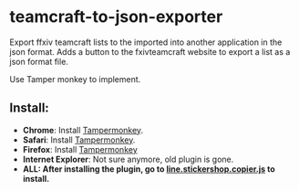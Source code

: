 # teamcraft-to-json-exporter
Export ffxiv teamcraft lists to the imported into another application in the json format.
Adds a button to the fxivteamcraft website to export a list as a json format file. 

Use Tamper monkey to implement. 

<h2>Install:</h2>
<ul>
<li><b>Chrome</b>: Install <a href="https://chrome.google.com/webstore/detail/dhdgffkkebhmkfjojejmpbldmpobfkfo">Tampermonkey</a>.</li>
<li><b>Safari</b>: Install <a href="https://tampermonkey.net/?ext=dhdg&browser=safari">Tampermonkey</a>.</li>
<li><b>Firefox</b>: Install <a href="https://addons.mozilla.org/en-US/firefox/addon/tampermonkey//">Tampermonkey</a></li>
<li><b>Internet Explorer</b>: Not sure anymore, old plugin is gone.</li>
<li><b>ALL: After installing the plugin, go to <a href="../../raw/master/line.stickershop.copier.js">line.stickershop.copier.js</a> to install.</b>
</ul>

## 
